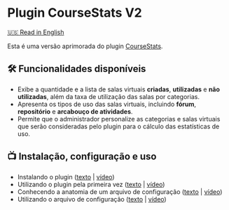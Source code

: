# Plugin CourseStats V2
 [🇺🇸 Read in English](README.md)

Esta é uma versão aprimorada do plugin [CourseStats](https://github.com/dired-ufla/coursestats). 

## :hammer_and_wrench: Funcionalidades disponíveis 
* Exibe a quantidade e a lista de salas virtuais **criadas**, **utilizadas** e **não utilizadas**, além da taxa de utilização das salas por categorias.
* Apresenta os tipos de uso das salas virtuais, incluindo **fórum**, **repositório** e **arcabouço de atividades**.
* Permite que o administrador personalize as categorias e salas virtuais que serão consideradas pelo plugin para o cálculo das estatísticas de uso.

## :tv: Instalação, configuração e uso

* Instalando o plugin ([texto](tutorial/install.pt-BR.md) | [vídeo](https://www.youtube.com/watch?v=qLNvJU4EPpQ))
* Utilizando o plugin pela primeira vez ([texto](tutorial/first_usage.pt-BR.md) | [vídeo](https://www.youtube.com/watch?v=98T4p3GH8F8))
* Conhecendo a anatomia de um arquivo de configuração ([texto](tutorial/config_file_explanation.pt-BR.md) | [vídeo](https://www.youtube.com/watch?v=b8SyizBfEIs))
* Utilizando o arquivo de configuração ([texto](tutorial/config_file_usage.pt-BR.md) | [vídeo](https://www.youtube.com/watch?v=db7qCcLRKmI))

